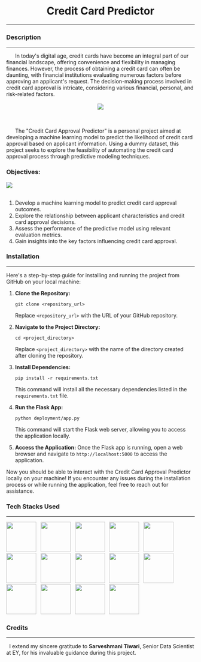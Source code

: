 # <center>Credit Card Predictor<center>
<hr>

### Description
<hr>
&nbsp; &nbsp; &nbsp; In today's digital age, credit cards have become an integral part of our financial landscape, offering convenience and flexibility in managing finances. However, the process of obtaining a credit card can often be daunting, with financial institutions evaluating numerous factors before approving an applicant's request. The decision-making process involved in credit card approval is intricate, considering various financial, personal, and risk-related factors.

<br>
<br>

<center><img src="https://th.bing.com/th?id=OSK.HEROyei_4UDEq7FPXP51ei5cdAuZu-DNPaSfEWTSQfxCg6k&w=384&h=228&c=1&rs=2&o=6&dpr=1.4&pid=SANGAM"></center>

<br>
<br>

&nbsp; &nbsp; &nbsp; The "Credit Card Approval Predictor" is a personal project aimed at developing a machine learning model to predict the likelihood of credit card approval based on applicant information. Using a dummy dataset, this project seeks to explore the feasibility of automating the credit card approval process through predictive modeling techniques.

### Objectives:

<img src="https://miro.medium.com/v2/resize:fit:828/format:webp/1*7cPFT3jToNS_FNgqP3hjFQ.jpeg">
</img>

<br>
<br>

1. Develop a machine learning model to predict credit card approval outcomes.
2. Explore the relationship between applicant characteristics and credit card approval decisions.
3. Assess the performance of the predictive model using relevant evaluation metrics.
4. Gain insights into the key factors influencing credit card approval.

### Installation
<hr>
Here's a step-by-step guide for installing and running the project from GitHub on your local machine:

1. **Clone the Repository:**
   ```
   git clone <repository_url>
   ```
   Replace `<repository_url>` with the URL of your GitHub repository.

2. **Navigate to the Project Directory:**
   ```
   cd <project_directory>
   ```
   Replace `<project_directory>` with the name of the directory created after cloning the repository.

3. **Install Dependencies:**
   ```
   pip install -r requirements.txt
   ```
   This command will install all the necessary dependencies listed in the `requirements.txt` file.

4. **Run the Flask App:**
   ```
   python deployment/app.py
   ```
   This command will start the Flask web server, allowing you to access the application locally.

5. **Access the Application:**
   Once the Flask app is running, open a web browser and navigate to `http://localhost:5000` to access the application.

Now you should be able to interact with the Credit Card Approval Predictor locally on your machine! If you encounter any issues during the installation process or while running the application, feel free to reach out for assistance.

### Tech Stacks Used
<hr>
<p><img src="https://th.bing.com/th/id/OIP.nUYOwBlsmc2xTLmGRzBTCQHaHa?rs=1&pid=ImgDetMain" height = 80 /> &nbsp; <img src="https://th.bing.com/th/id/OIP.fBJ2R5Y0m_tQXUxdc0icPQHaKd?rs=1&pid=ImgDetMain" height = 80 /> &nbsp; <img src="https://p7.hiclipart.com/preview/1005/511/631/web-development-html-logo-world-wide-web-consortium-create-html-signature.jpg" height = 80 /> &nbsp; <img src="https://th.bing.com/th/id/OIP.19Aio6uoXRdKgfrk2PR9qgHaHw?rs=1&pid=ImgDetMain" height=80 /> &nbsp; <img src="https://th.bing.com/th/id/OIP.wpHyLAxfVI1MEQGPxrC38wHaDV?rs=1&pid=ImgDetMain" height = 80 /> &nbsp; <img src="https://www.freecodecamp.org/news/content/images/2020/07/pandas-logo.png" height = 80 /> &nbsp; <img src="https://th.bing.com/th/id/OIP.RyIdXhOXLr7W4ei4-tvVggAAAA?w=180&h=180&c=7&r=0&o=5&dpr=1.4&pid=1.7" height = 80 /> &nbsp; <img src="https://user-images.githubusercontent.com/315810/92254613-279c8000-ee9f-11ea-9b73-5622a7d95f3f.png" height = 80 /> &nbsp; <img src="https://th.bing.com/th/id/OIP.Dd8IBe1AjWvzyhJzTjBftwHaD_?rs=1&pid=ImgDetMain" height=80 /> &nbsp; <img src="https://th.bing.com/th/id/OIP.8AaAYxLb-VOgGUW8V8JXQAAAAA?rs=1&pid=ImgDetMain" height = 80 /> &nbsp; <img src="https://th.bing.com/th/id/OIP.dEgEQ0JBlwn323Q_i0spsgAAAA?rs=1&pid=ImgDetMain" height=80 /> &nbsp; <img src="https://th.bing.com/th/id/OIP.BWugDHBz7qW9EOPZfSk7fgHaFx?rs=1&pid=ImgDetMain" height = 80 /> &nbsp; <img src="https://logosmarcas.net/wp-content/uploads/2020/12/GitHub-Logo.png" height = 80 /> &nbsp; <img src="https://th.bing.com/th/id/OIP.Xa0BEkwl0Zx4qnY9lMbD7gHaHa?rs=1&pid=ImgDetMain" height = 80 /></p>


### Credits
<hr>
&nbsp; I extend my sincere gratitude to <b>Sarveshmani Tiwari</b>, Senior Data Scientist at EY, for his invaluable guidance during this project.

